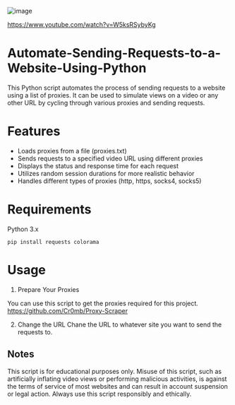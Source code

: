 ![image](https://github.com/Cr0mb/Automate-Sending-Requests-to-a-Website-Using-Python/assets/137664526/abece847-914c-4b90-af59-9c0e8d8cdd91)


https://www.youtube.com/watch?v=W5ksRSybyKg


# Automate-Sending-Requests-to-a-Website-Using-Python
This Python script automates the process of sending requests to a website using a list of proxies. It can be used to simulate views on a video or any other URL by cycling through various proxies and sending requests.

# Features
- Loads proxies from a file (proxies.txt)
- Sends requests to a specified video URL using different proxies
- Displays the status and response time for each request
- Utilizes random session durations for more realistic behavior
- Handles different types of proxies (http, https, socks4, socks5)

# Requirements
Python 3.x
```
pip install requests colorama
```

# Usage
1. Prepare Your Proxies

You can use this script to get the proxies required for this project.
https://github.com/Cr0mb/Proxy-Scraper

2. Change the URL
Chane the URL to whatever site you want to send the requests to.


## Notes
This script is for educational purposes only. Misuse of this script, such as artificially inflating video views or performing malicious activities, is against the terms of service of most websites and can result in account suspension or legal action. Always use this script responsibly and ethically.






